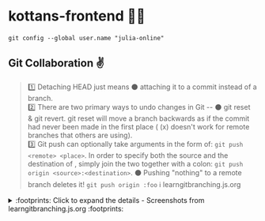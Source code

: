 # kottans-frontend :blue_heart::yellow_heart:

```linux
git config --global user.name "julia-online"
```
## Git Collaboration :v:

> :one: Detaching HEAD just means :black_circle: attaching it to a commit instead of a branch.
><br>
> :two: There are two primary ways to undo changes in Git -- :black_circle: git reset & git revert. 
git reset will move a branch backwards as if the commit had never been made in the first place ( (x) doesn't work for remote branches that others are using).
><br>
> :three: Git push can optionally take arguments in the form of: `git push <remote> <place>`. In order to specify both the source and the destination of <place>, 
simply join the two together with a colon: `git push origin <source>:<destination>`. :black_circle: Pushing "nothing" to a remote branch deletes it! `git push origin :foo`
> :information_source: learngitbranching.js.org

<details><summary>	:footprints: Click to expand the details - Screenshots from learngitbranching.js.org :footprints: </summary>
<br>
<details><summary> :mag: Main >> Ramping Up & Moving Work Around </summary>

![learngit_ramp_move](https://github.com/julia-online/kottans-frontend/blob/main/task_git_collaboration/learngit_ramp_move.jpg)

![learngit_ramp_move](https://github.com/julia-online/kottans-frontend/blob/main/task_git_collaboration/learngit_ramp_move_done.jpg)

<details><summary> :mag: Remote >> To Origin And Beyond </summary>

![learngit_origin](https://github.com/julia-online/kottans-frontend/blob/main/task_git_collaboration/learngit_origin.jpg)

![learngit_origin_done](https://github.com/julia-online/kottans-frontend/blob/main/task_git_collaboration/learngit_origin_done.jpg)

</details>
<br>

## Linux CLI, and HTTP :v:

> :bulb: https://linuxsurvival.com/command-list/

> :one: Linux is :black_circle: case-sensitive.
><br>
> :two: Renaming files is simply a case of :black_circle: "moving" a file from one name to another. For example, to rename file "wolves" to "coyotes", you would type mv wolves coyotes.
><br>
> :three: **HTTP Request** is made up of the following parts:
> 1. :black_circle: **REQUEST LINE** - it consists of a **verb** (**GET** - **POST** - **PUT** - **DELETE**), a path, and the HTTP version.
> 2. :black_circle: **HEADERS** (= communication format); - `Connection`: used to decide if the network connection needs to be closed or open once a request is completed. Possible values are `keep-alive` or `closed`.
> 3. :black_circle: **BODY** (optional) (= form submission);
> :information_source: *linuxsurvival.com & code.tutsplus.com* 

<details><summary>	:footprints: Click to expand the details - Screenshots from Linux Tutorial :footprints: </summary>

![linux_cli_done](https://github.com/julia-online/kottans-frontend/blob/main/task_linux_cli/linux_cli_done.jpg)

</details>

## Git & GitHub :v:

> :one: Git thinks about its data like a :black_circle: **stream of snapshots**.
> <br>
> :two: Git has three main states where the local files can reside: :black_circle: **modified, staged, and committed**.
> <br>
> :three: Git uses :black_circle: **HEAD** as the symbolic name for the currently checked out commit.
> :information_source: *git-scm.com*

<details><summary>	:footprints: Click to expand the details - Screenshots from learngitbranching.js.org :footprints: </summary>
<br>
<details><summary> :mag: Main >> Introduction Sequence </summary>
  
![learnGit_introSeq](https://github.com/julia-online/kottans-frontend/blob/main/task_learn_git/learnGit_introSeq.jpg)

![learngit_introseq_done](https://github.com/julia-online/kottans-frontend/blob/main/task_learn_git/learngit_introseq_done.jpg)
  
</details>
  
<details><summary> :mag: Remote >> Push & Pull </summary>

![learnGit_introSeq](https://github.com/julia-online/kottans-frontend/blob/main/task_learn_git/learnGit_pull_merged1.jpg)

![learnGit_introSeq](https://github.com/julia-online/kottans-frontend/blob/main/task_learn_git/learnGit_pull_merged2.jpg)

![learnGit_introSeq](https://github.com/julia-online/kottans-frontend/blob/main/task_learn_git/learnGit_pull_done.jpg)
  
</details>